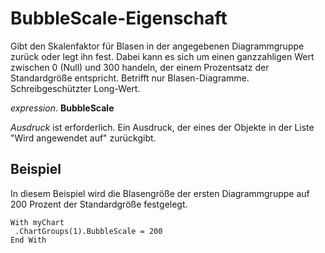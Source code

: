 
# BubbleScale-Eigenschaft

Gibt den Skalenfaktor für Blasen in der angegebenen Diagrammgruppe zurück oder legt ihn fest. Dabei kann es sich um einen ganzzahligen Wert zwischen 0 (Null) und 300 handeln, der einem Prozentsatz der Standardgröße entspricht. Betrifft nur Blasen-Diagramme. Schreibgeschützter Long-Wert.

 _expression_. **BubbleScale**

 _Ausdruck_ ist erforderlich. Ein Ausdruck, der eines der Objekte in der Liste "Wird angewendet auf" zurückgibt.


## Beispiel

In diesem Beispiel wird die Blasengröße der ersten Diagrammgruppe auf 200 Prozent der Standardgröße festgelegt.


```
With myChart 
 .ChartGroups(1).BubbleScale = 200 
End With
```

